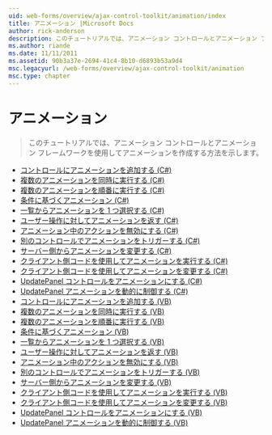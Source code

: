 ```yaml
---
uid: web-forms/overview/ajax-control-toolkit/animation/index
title: アニメーション |Microsoft Docs
author: rick-anderson
description: このチュートリアルでは、アニメーション コントロールとアニメーション フレームワークを使用してアニメーションを作成する方法を示します。
ms.author: riande
ms.date: 11/11/2011
ms.assetid: 90b3a37e-2694-41c4-8b10-d6893b53a9d4
msc.legacyurl: /web-forms/overview/ajax-control-toolkit/animation
msc.type: chapter
---
```

<a name="animation"></a>アニメーション
====================
> このチュートリアルでは、アニメーション コントロールとアニメーション フレームワークを使用してアニメーションを作成する方法を示します。


- [コントロールにアニメーションを追加する (C#)](adding-animation-to-a-control-cs.md)
- [複数のアニメーションを同時に実行する (C#)](executing-several-animations-at-the-same-time-cs.md)
- [複数のアニメーションを順番に実行する (C#)](executing-several-animations-after-each-other-cs.md)
- [条件に基づくアニメーション (C#)](animation-depending-on-a-condition-cs.md)
- [一覧からアニメーションを 1 つ選択する (C#)](picking-one-animation-out-of-a-list-cs.md)
- [ユーザー操作に対してアニメーションを返す (C#)](animating-in-response-to-user-interaction-cs.md)
- [アニメーション中のアクションを無効にする (C#)](disabling-actions-during-animation-cs.md)
- [別のコントロールでアニメーションをトリガーする (C#)](triggering-an-animation-in-another-control-cs.md)
- [サーバー側からアニメーションを変更する (C#)](modifying-animations-from-the-server-side-cs.md)
- [クライアント側コードを使用してアニメーションを実行する (C#)](executing-animations-using-client-side-code-cs.md)
- [クライアント側コードを使用してアニメーションを変更する (C#)](changing-an-animation-using-client-side-code-cs.md)
- [UpdatePanel コントロールをアニメーションにする (C#)](animating-an-updatepanel-control-cs.md)
- [UpdatePanel アニメーションを動的に制御する (C#)](dynamically-controlling-updatepanel-animations-cs.md)
- [コントロールにアニメーションを追加する (VB)](adding-animation-to-a-control-vb.md)
- [複数のアニメーションを同時に実行する (VB)](executing-several-animations-at-the-same-time-vb.md)
- [複数のアニメーションを順番に実行する (VB)](executing-several-animations-after-each-other-vb.md)
- [条件に基づくアニメーション (VB)](animation-depending-on-a-condition-vb.md)
- [一覧からアニメーションを 1 つ選択する (VB)](picking-one-animation-out-of-a-list-vb.md)
- [ユーザー操作に対してアニメーションを返す (VB)](animating-in-response-to-user-interaction-vb.md)
- [アニメーション中のアクションを無効にする (VB)](disabling-actions-during-animation-vb.md)
- [別のコントロールでアニメーションをトリガーする (VB)](triggering-an-animation-in-another-control-vb.md)
- [サーバー側からアニメーションを変更する (VB)](modifying-animations-from-the-server-side-vb.md)
- [クライアント側コードを使用してアニメーションを実行する (VB)](executing-animations-using-client-side-code-vb.md)
- [クライアント側コードを使用してアニメーションを変更する (VB)](changing-an-animation-using-client-side-code-vb.md)
- [UpdatePanel コントロールをアニメーションにする (VB)](animating-an-updatepanel-control-vb.md)
- [UpdatePanel アニメーションを動的に制御する (VB)](dynamically-controlling-updatepanel-animations-vb.md)
